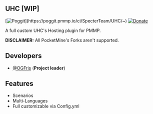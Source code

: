 ## UHC [WIP]
[![Poggit](https://poggit.pmmp.io/ci.shield/SpecterTeam/UHC/~)](https://poggit.pmmp.io/ci/SpecterTeam/UHC/~)
[![Donate](https://img.shields.io/badge/donate-PayPal-yellow.svg?style=flat-square)](https://www.paypal.me/MicrosoftC)

A full custom UHC's Hosting plugin for PMMP.

**DISCLAIMER:** All PocketMine's Forks aren't supported.

## Developers
- [@OGFris](https://twitter.com/OGFris) (**Project leader**)

## Features
- Scenarios
- Multi-Languages
- Full customizable via Config.yml
